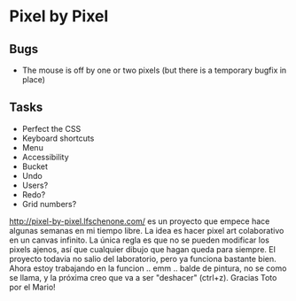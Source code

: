 Pixel by Pixel
==============

Bugs
----
* The mouse is off by one or two pixels (but there is a temporary bugfix in place)

Tasks
-----
* Perfect the CSS
* Keyboard shortcuts
* Menu
* Accessibility
* Bucket
* Undo
* Users?
* Redo?
* Grid numbers?


http://pixel-by-pixel.lfschenone.com/ es un proyecto que empece hace algunas semanas en mi tiempo libre. La idea es hacer pixel art colaborativo en un canvas infinito. La única regla es que no se pueden modificar los pixels ajenos, así que cualquier dibujo que hagan queda para siempre.
El proyecto todavia no salio del laboratorio, pero ya funciona bastante bien. Ahora estoy trabajando en la funcion .. emm .. balde de pintura, no se como se llama, y la próxima creo que va a ser "deshacer" (ctrl+z).
Gracias Toto por el Mario!